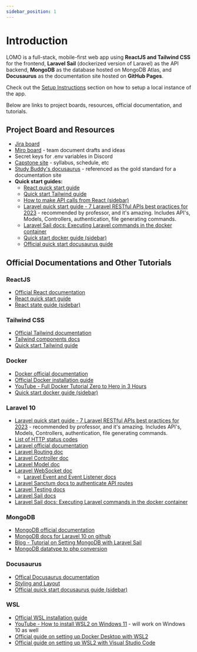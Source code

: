 ```yaml
---
sidebar_position: 1
---
```

# Introduction

LOMO is a full-stack, mobile-first web app using **ReactJS and Tailwind CSS** for the frontend, **Laravel Sail** (dockerized version of Laravel) as the API backend, **MongoDB** as the database hosted on MongoDB Atlas, and **Docusaurus** as the documentation site hosted on **GitHub Pages**.

Check out the [Setup Instructions](https://capstone-projects-2023-fall.github.io/project-lomo-in-person-gaming-app/resources/setup-instructions) section on how to setup a local instance of the app.

Below are links to project boards, resources, official documentation, and tutorials.

## Project Board and Resources
- [Jira board](https://temple-cis-projects-in-cs.atlassian.net/jira/software/c/projects/LM/boards/53)
- [Miro board](https://miro.com/app/board/uXjVMg75Ffs=/) - team document drafts and ideas
- Secret keys for .env variables in Discord
- [Capstone site](https://capstone.ianapplebaum.com/) - syllabus, schedule, etc
- [Study Buddy's docusaurus](https://capstone-projects-2023-spring.github.io/project-virtual-pet/docs/intro) - referenced as the gold standard for a documentation site
- **Quick start guides:**
  - [React quick start guide](https://www.codementor.io/reactjs/tutorial/the-reactjs-quick-start-guide)
  - [Quick start Tailwind guide](https://www.codeinwp.com/blog/tailwind-css-tutorial/)
  - [How to make API calls from React (sidebar)](https://capstone-projects-2023-fall.github.io/project-lomo-in-person-gaming-app/resources/state-and-api-calls#performing-side-effects-api-calls)
  - [Laravel quick start guide - 7 Laravel RESTful APIs best practices for 2023](https://benjamincrozat.com/laravel-restful-api-best-practices) - recommended by professor, and it's amazing. Includes API's, Models, Controllers, authentication, file generating commands.
  - [Laravel Sail docs: Executing Laravel commands in the docker container](https://laravel.com/docs/10.x/sail#executing-sail-commands)
  - [Quick start docker guide (sidebar)](https://capstone-projects-2023-fall.github.io/project-lomo-in-person-gaming-app/resources/quick-start-docker)
  - [Official quick start docusaurus guide](https://capstone-projects-2023-fall.github.io/project-lomo-in-person-gaming-app/resources/quick-start-docusaurus)

## Official Documentations and Other Tutorials
### ReactJS
- [Official React documentation](https://react.dev/)
- [React quick start guide](https://www.codementor.io/reactjs/tutorial/the-reactjs-quick-start-guide)
- [React state guide (sidebar)](https://capstone-projects-2023-fall.github.io/project-lomo-in-person-gaming-app/resources/state-and-api-calls)

### Tailwind CSS
- [Official Tailwind documentation](https://tailwindcss.com/docs/installation)
- [Tailwind components docs](https://tailwindui.com/components?ref=sidebar)
- [Quick start Tailwind guide](https://www.codeinwp.com/blog/tailwind-css-tutorial/)

### Docker
- [Docker official documentation](https://docs.docker.com/get-started/overview/)
- [Official Docker installation guide](https://docs.docker.com/get-docker/)
- [YouTube - Full Docker Tutorial Zero to Hero in 3 Hours](https://www.youtube.com/watch?v=3c-iBn73dDE&t=5589s&pp=ygUGZG9ja2Vy)
- [Quick start docker guide (sidebar)](https://capstone-projects-2023-fall.github.io/project-lomo-in-person-gaming-app/resources/quick-start-docker)

### Laravel 10
- [Laravel quick start guide - 7 Laravel RESTful APIs best practices for 2023](https://benjamincrozat.com/laravel-restful-api-best-practices) - recommended by professor, and it's amazing. Includes API's, Models, Controllers, authentication, file generating commands.
- [List of HTTP status codes](https://www.restapitutorial.com/httpstatuscodes.html)
- [Laravel official documentation](https://laravel.com/docs/10.x/readme)
- [Laravel Routing doc](https://laravel.com/docs/10.x/routing)
- [Laravel Controller doc](https://laravel.com/docs/10.x/controllers)
- [Laravel Model doc](https://laravel.com/docs/10.x/eloquent)
- [Laravel WebSocket doc](https://laravel.com/docs/10.x/broadcasting)
  - [Laravel Event and Event Listener docs](https://laravel.com/docs/10.x/events)
- [Laravel Sanctum docs to authenticate API routes](https://laravel.com/docs/10.x/sanctum)
- [Laravel Testing docs](https://laravel.com/docs/10.x/testing)
- [Laravel Sail docs](https://laravel.com/docs/10.x/sail)
- [Laravel Sail docs: Executing Laravel commands in the docker container](https://laravel.com/docs/10.x/sail#executing-sail-commands)

### MongoDB
- [MongoDB official documentation](https://www.mongodb.com/docs/)
- [MongoDB docs for Laravel 10 on github](https://github.com/mongodb/laravel-mongodb)
- [Blog - Tutorial on Setting MongoDB with Laravel Sail](https://discord.com/channels/1150870543092949102/1150870543092949105/1156730930090737684)
- [MongoDB datatype to php conversion](https://capstone-projects-2023-fall.github.io/project-lomo-in-person-gaming-app/docs/system-architecture/erddiagrams#datatype-conversion-from-mongodb-to-php)

### Docusaurus
- [Offical Docusaurus documentation](https://docusaurus.io/docs)
- [Styling and Layout](https://docusaurus.io/docs/styling-layout)
- [Official quick start docusaurus guide (sidebar)](https://capstone-projects-2023-fall.github.io/project-lomo-in-person-gaming-app/resources/quick-start-docusaurus)

### WSL
- [Official WSL installation guide](https://learn.microsoft.com/en-us/windows/wsl/install)
- [YouTube - How to install WSL2 on Windows 11](https://www.youtube.com/watch?v=28Ei63qtquQ) - will work on Windows 10 as well
- [Official guide on setting up Docker Desktop with WSL2](https://docs.docker.com/desktop/wsl/)
- [Official guide on setting up WSL2 with Visual Studio Code](https://code.visualstudio.com/docs/remote/wsl)